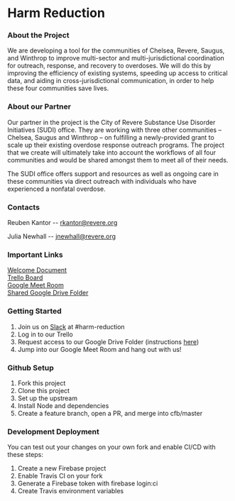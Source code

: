 # Harm Reduction

### About the Project

We are developing a tool for the communities of Chelsea, Revere, Saugus, and Winthrop to improve multi-sector and multi-jurisdictional coordination for outreach, response, and recovery to overdoses. We will do this by improving the efficiency of existing systems, speeding up access to critical data, and aiding in cross-jurisdictional  communication, in order to help these four communities save lives.

### About our Partner

Our partner in the project is the City of Revere Substance Use Disorder Initiatives (SUDI) office. They are working with three other communities – Chelsea, Saugus and Winthrop – on fulfilling a newly-provided grant to scale up their existing overdose response outreach programs. The project that we create will ultimately take into account the workflows of all four communities and would be shared amongst them to meet all of their needs. 

The SUDI office offers support and resources as well as ongoing care in these communities via direct outreach with individuals who have experienced a nonfatal overdose.

### Contacts 

Reuben Kantor -- [rkantor@revere.org](rkantor@revere.org)    

Julia Newhall -- [jnewhall@revere.org](jnewhall@revere.org)  


### Important Links

[Welcome Document](https://docs.google.com/document/d/1_yO1GpPvAFnRMpydOWtpd19yDq7Tr0t0ZJdet0WwJpY/edit?usp=sharing)  
[Trello Board](https://trello.com/b/E93Cmx9n/harm-reduction)  
[Google Meet Room](http://www.codeforboston.org/rooms/harmreduction)  
[Shared Google Drive Folder](https://drive.google.com/drive/folders/14Q1e3VCWJSqldykqSxwEAwAdSq6dMnl3?usp=sharing)  

### Getting Started

1. Join us on [Slack](http://slack.codeforboston.org) at #harm-reduction
2. Log in to our Trello
3. Request access to our Google Drive Folder (instructions [here](https://docs.google.com/document/d/1_yO1GpPvAFnRMpydOWtpd19yDq7Tr0t0ZJdet0WwJpY/edit#heading=h.sve3pgxt3iph))
4. Jump into our Google Meet Room and hang out with us!

### Github Setup

1. Fork this project
2. Clone this project
3. Set up the upstream
4. Install Node and dependencies
5. Create a feature branch, open a PR, and merge into cfb/master

### Development Deployment

You can test out your changes on your own fork and enable CI/CD with these steps:

1. Create a new Firebase project
2. Enable Travis CI on your fork
3. Generate a Firebase token with firebase login:ci
4. Create Travis environment variables
